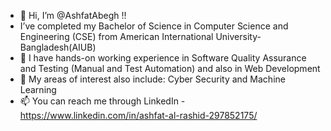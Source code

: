 - 👋 Hi, I’m @AshfatAbegh !!
-    I’ve completed my Bachelor of Science in Computer Science and Engineering (CSE) from American International University-Bangladesh(AIUB)
- 🌱 I have hands-on working experience in  Software Quality Assurance and Testing (Manual and Test Automation) and also in Web Development 
- 💞️ My areas of interest also include: Cyber Security and Machine Learning
- 📫 You can reach me through LinkedIn - https://www.linkedin.com/in/ashfat-al-rashid-297852175/

<!---
AshfatAbegh/AshfatAbegh is a ✨ special ✨ repository because its `README.md` (this file) appears on your GitHub profile.
You can click the Preview link to take a look at your changes.
--->
